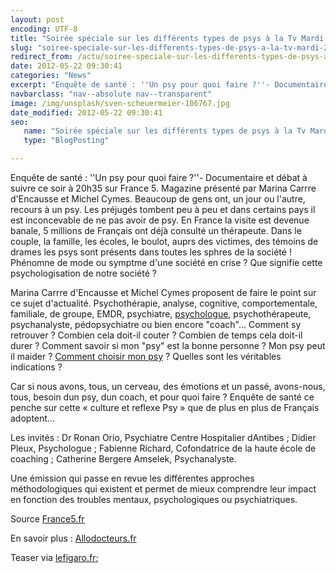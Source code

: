 ```yaml
---
layout: post
encoding: UTF-8
title: "Soirée spéciale sur les différents types de psys à la Tv Mardi 22 mai"
slug: "soiree-speciale-sur-les-differents-types-de-psys-a-la-tv-mardi-22-mai"
redirect_from: /actu/soiree-speciale-sur-les-differents-types-de-psys-a-la-tv-mardi-22-mai"
date: 2012-05-22 09:30:41
categories: "News"
excerpt: "Enquête de santé : ''Un psy pour quoi faire ?''- Documentaire et débat à suivre ce soir à 20h35 sur France 5. Magazine présenté par Marina Carrre d'Encausse et Michel Cymes."
navbarclass: "nav--absolute nav--transparent"
image: /img/unsplash/sven-scheuermeier-106767.jpg
date_modified: 2012-05-22 09:30:41
seo:
   name: "Soirée spéciale sur les différents types de psys à la Tv Mardi 22 mai"
   type: "BlogPosting"

---
```

Enquête de santé : ''Un psy pour quoi faire ?''- Documentaire et débat à suivre ce soir à 20h35 sur France 5. Magazine présenté par Marina Carrre d'Encausse et Michel Cymes.
Beaucoup de gens ont, un jour ou l'autre, recours à un psy. Les préjugés tombent peu à peu et dans certains pays il est inconcevable de ne pas avoir de psy. En France la visite est devenue banale, 5 millions de Français ont déjà consulté un thérapeute. Dans le couple, la famille, les écoles, le boulot, auprs des victimes, des témoins de drames les psys sont présents dans toutes les sphres de la société ! Phénomne de mode ou symptme d'une société en crise ? Que signifie cette psychologisation de notre société ?   
  
Marina Carrre d'Encausse et Michel Cymes proposent de faire le point sur ce sujet d'actualité. Psychothérapie, analyse, cognitive, comportementale, familiale, de groupe, EMDR, psychiatre, [psychologue](http://psychologue.pro/les-differents-types-de-psy), psychothérapeute, psychanalyste, pédopsychiatre ou bien encore "coach"... Comment sy retrouver ? Combien cela doit-il couter ? Combien de temps cela doit-il durer ? Comment savoir si mon "psy" est la bonne personne ? Mon psy peut il maider ? [Comment choisir mon psy](http://psychologue.pro/consultations#tips) ? Quelles sont les véritables indications ?  
  
Car si nous avons, tous, un cerveau, des émotions et un passé, avons-nous, tous, besoin dun psy, dun coach, et pour quoi faire ? Enquête de santé ce penche sur cette « culture et reflexe Psy » que de plus en plus de Français adoptent...  
  
Les invités : Dr Ronan Orio, Psychiatre Centre Hospitalier dAntibes ; Didier Pleux, Psychologue ; Fabienne Richard, Cofondatrice de la haute école de coaching ; Catherine Bergere Amselek, Psychanalyste.  
  
Une émission qui passe en revue les différentes approches méthodologiques qui existent et permet de mieux comprendre leur impact en fonction des troubles mentaux, psychologiques ou psychiatriques.  
  
Source [France5.fr](http://www.france5.fr/sante/enquete-de-sante/emission/2012-05-22)  
  
En savoir plus : [Allodocteurs.fr](http://www.allodocteurs.fr/actualite-sante-enquete-de-sante--un-psy-pour-quoi-faire--ce-soir-a-h-sur-france--7059.asp?1=1)  
  
Teaser via [lefigaro.fr](http://tvmag.lefigaro.fr/programme-tv/article/magazine/69711/enquete-de-sante-la-folie-des-psys.html);